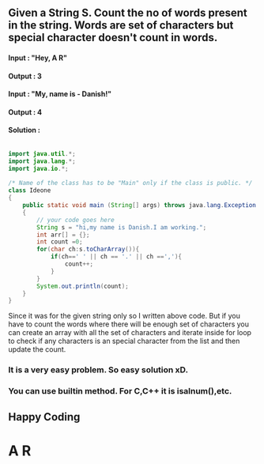 ## Given a String S. Count the no of words present in the string. Words are set of characters but special character doesn't count in words.

#### Input : "Hey, A R"
#### Output : 3


#### Input : "My, name is - Danish!"
#### Output : 4



#### Solution :


```java

import java.util.*;
import java.lang.*;
import java.io.*;
 
/* Name of the class has to be "Main" only if the class is public. */
class Ideone
{
	public static void main (String[] args) throws java.lang.Exception
	{
		// your code goes here
		String s = "hi,my name is Danish.I am working.";
		int arr[] = {};
		int count =0;
		for(char ch:s.toCharArray()){
			if(ch==' ' || ch == '.' || ch ==','){
				count++;
			}
		}
		System.out.println(count);
	}
}

```

Since it was for the given string only so I written above code. 
But if you have to count the words where there will be enough set of characters you can create an array with all the set of characters 
and iterate inside for loop to check if any characters is an special character from the list and then update the count.



### It is a very easy problem. So easy solution xD.
### You can use builtin method. For C,C++ it is isalnum(),etc.

## Happy Coding
# A R
